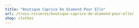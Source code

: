 ```yaml
---
title: "Boutique Caprice De Diamond Pour Elle"
url: /trois-rivieres/boutique-caprice-de-diamond-pour-elle/
shop: clothes
---
```

